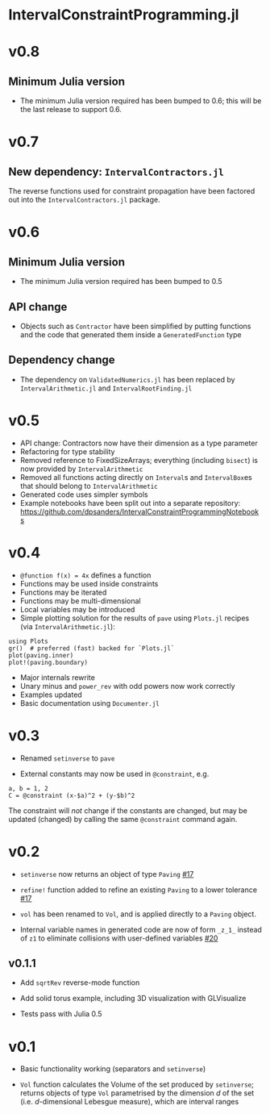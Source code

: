 # IntervalConstraintProgramming.jl

# v0.8
## Minimum Julia version
- The minimum Julia version required has been bumped to 0.6; this will be the last release to support 0.6.

# v0.7

## New dependency: `IntervalContractors.jl`

The reverse functions used for constraint propagation have been factored out into the `IntervalContractors.jl` package.

# v0.6
## Minimum Julia version
- The minimum Julia version required has been bumped to 0.5

## API change
- Objects such as `Contractor` have been simplified by putting functions and the code that generated them inside a `GeneratedFunction` type

## Dependency change
- The dependency on `ValidatedNumerics.jl` has been replaced by `IntervalArithmetic.jl` and `IntervalRootFinding.jl` 

# v0.5
- API change: Contractors now have their dimension as a type parameter
- Refactoring for type stability
- Removed reference to FixedSizeArrays; everything (including `bisect`) is now provided by `IntervalArithmetic`
- Removed all functions acting directly on `Interval`s and `IntervalBox`es that should belong to `IntervalArithmetic`
- Generated code uses simpler symbols
- Example notebooks have been split out into a separate repository: https://github.com/dpsanders/IntervalConstraintProgrammingNotebooks

# v0.4
- `@function f(x) = 4x` defines a function
- Functions may be used inside constraints
- Functions may be iterated
- Functions may be multi-dimensional
- Local variables may be introduced
- Simple plotting solution for the results of `pave` using `Plots.jl` recipes
(via `IntervalArithmetic.jl`):
```
using Plots
gr()  # preferred (fast) backed for `Plots.jl`
plot(paving.inner)
plot!(paving.boundary)
```
- Major internals rewrite
- Unary minus and `power_rev` with odd powers now work correctly
- Examples updated
- Basic documentation using `Documenter.jl`


# v0.3
- Renamed `setinverse` to `pave`

- External constants may now be used in `@constraint`, e.g.
```
a, b = 1, 2
C = @constraint (x-$a)^2 + (y-$b)^2
```
The constraint will *not* change if the constants are changed, but may be
updated (changed) by calling the same `@constraint` command again.  

# v0.2
- `setinverse` now returns an object of type `Paving`  [#17](https://github.com/dpsanders/IntervalConstraintProgramming.jl/pull/17)

- `refine!` function added to refine an existing `Paving` to a lower tolerance  [#17](https://github.com/dpsanders/IntervalConstraintProgramming.jl/pull/17)

- `vol` has been renamed to `Vol`, and is applied directly to a `Paving` object.

- Internal variable names in generated code are now of form `_z_1_` instead of `z1`
to eliminate collisions with user-defined variables [#20](https://github.com/dpsanders/IntervalConstraintProgramming.jl/pull/20)


## v0.1.1
- Add `sqrtRev` reverse-mode function

- Add solid torus example, including 3D visualization with GLVisualize

- Tests pass with Julia 0.5


# v0.1

- Basic functionality working (separators and `setinverse`)

- `Vol` function calculates the Volume of the set produced by `setinverse`; returns
objects of type `Vol` parametrised by the dimension $d$ of the set (i.e. $d$-dimensional
    Lebesgue measure), which are interval ranges
